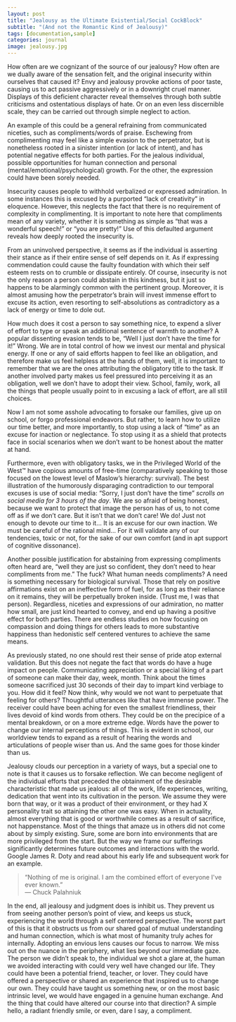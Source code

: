 ```yaml
---
layout: post
title: "Jealousy as the Ultimate Existential/Social CockBlock"
subtitle: "(And not the Romantic Kind of Jealousy)"
tags: [documentation,sample]
categories: journal
image: jealousy.jpg
---
```


How often are we cognizant of the source of our jealousy? How often are we dually aware of the sensation felt, and the original insecurity within ourselves that caused it? Envy and jealousy provoke actions of poor taste, causing us to act passive aggressively or in a downright cruel manner. Displays of this deficient character reveal themselves through both subtle criticisms and ostentatious displays of hate. Or on an even less discernible scale, they can be carried out through simple neglect to action.

An example of this could be a general refraining from communicated niceties, such as compliments/words of praise. Eschewing from complimenting may feel like a simple evasion to the perpetrator, but is nonetheless rooted in a sinister intention (or lack of intent), and has potential negative effects for both parties. For the jealous individual, possible opportunities for human connection and personal (mental/emotional/psychological) growth. For the other, the expression could have been sorely needed.

Insecurity causes people to withhold verbalized or expressed admiration. In some instances this is excused by a purported “lack of creativity” in eloquence. However, this neglects the fact that there is no requirement of complexity in complimenting. It is important to note here that compliments mean of any variety, whether it is something as simple as “that was a wonderful speech!” or “you are pretty!” Use of this defaulted argument reveals how deeply rooted the insecurity is.

From an uninvolved perspective, it seems as if the individual is asserting their stance as if their entire sense of self depends on it. As if expressing commendation could cause the faulty foundation with which their self esteem rests on to crumble or dissipate entirely. Of course, insecurity is not the only reason a person could abstain in this kindness, but it just so happens to be alarmingly common with the pertinent group. Moreover, it is almost amusing how the perpetrator’s brain will invest immense effort to excuse its action, even resorting to self-absolutions as contradictory as a lack of energy or time to dole out.

How much does it cost a person to say something nice, to expend a sliver of effort to type or speak an additional sentence of warmth to another? A popular dissenting evasion tends to be, “Well I just don’t have the time for it!” Wrong. We are in total control of how we invest our mental and physical energy. If one or any of said efforts happen to feel like an obligation, and therefore make us feel helpless at the hands of them, well, it is important to remember that we are the ones attributing the obligatory title to the task. If another involved party makes us feel pressured into perceiving it as an obligation, well we don’t have to adopt their view. School, family, work, all the things that people usually point to in excusing a lack of effort, are all still choices.

Now I am not some asshole advocating to forsake our families, give up on school, or forgo professional endeavors. But rather, to learn how to utilize our time better, and more importantly, to stop using a lack of “time” as an excuse for inaction or neglectance. To stop using it as a shield that protects face in social scenarios when we don’t want to be honest about the matter at hand.

Furthermore, even with obligatory tasks, we in the Privileged World of the West™ have copious amounts of free-time (comparatively speaking to those focused on the lowest level of Maslow’s hierarchy: survival). The best illustration of the humorously disparaging contradiction to our temporal excuses is use of social media: “Sorry, I just don’t have the time” *scrolls on social media for 3 hours of the day*. We are so afraid of being honest, because we want to protect that image the person has of us, to not come off as if we don’t care. But it isn’t that we don’t care! We do! Just not enough to devote our time to it… It is an excuse for our own inaction. We must be careful of the rational mind… For it will validate any of our tendencies, toxic or not, for the sake of our own comfort (and in apt support of cognitive dissonance).

Another possible justification for abstaining from expressing compliments often heard are, “well they are just so confident, they don’t need to hear compliments from me.” The fuck? What human needs compliments? A need is something necessary for biological survival. Those that rely on positive affirmations exist on an ineffective form of fuel, for as long as their reliance on it remains, they will be perpetually broken inside. (Trust me, I was that person). Regardless, niceties and expressions of our admiration, no matter how small, are just kind hearted to convey, and end up having a positive effect for both parties. There are endless studies on how focusing on compassion and doing things for others leads to more substantive happiness than hedonistic self centered ventures to achieve the same means.

As previously stated, no one should rest their sense of pride atop external validation. But this does not negate the fact that words do have a huge impact on people. Communicating appreciation or a special liking of a part of someone can make their day, week, month. Think about the times someone sacrificed just 30 seconds of their day to impart kind verbiage to you. How did it feel? Now think, why would we not want to perpetuate that feeling for others? Thoughtful utterances like that have immense power. The receiver could have been aching for even the smallest friendliness, their lives devoid of kind words from others. They could be on the precipice of a mental breakdown, or on a more extreme edge. Words have the power to change our internal perceptions of things. This is evident in school, our worldview tends to expand as a result of hearing the words and articulations of people wiser than us. And the same goes for those kinder than us.

Jealousy clouds our perception in a variety of ways, but a special one to note is that it causes us to forsake reflection. We can become negligent of the individual efforts that preceded the obtainment of the desirable characteristic that made us jealous: all of the work, life experiences, writing, dedication that went into its cultivation in the person. We assume they were born that way, or it was a product of their environment, or they had X personality trait so attaining the other one was easy. When in actuality, almost everything that is good or worthwhile comes as a result of sacrifice, not happenstance. Most of the things that amaze us in others did not come about by simply existing. Sure, some are born into environments that are more privileged from the start. But the way we frame our sufferings significantly determines future outcomes and interactions with the world. Google James R. Doty and read about his early life and subsequent work for an example.

> “Nothing of me is original. I am the combined effort of everyone I've ever known.”  
> — Chuck Palahniuk

In the end, all jealousy and judgment does is inhibit us. They prevent us from seeing another person’s point of view, and keeps us stuck, experiencing the world through a self centered perspective. The worst part of this is that it obstructs us from our shared goal of mutual understanding and human connection, which is what most of humanity truly aches for internally. Adopting an envious lens causes our focus to narrow. We miss out on the nuance in the periphery, what lies beyond our immediate gaze. The person we didn’t speak to, the individual we shot a glare at, the human we avoided interacting with could very well have changed our life. They could have been a potential friend, teacher, or lover. They could have offered a perspective or shared an experience that inspired us to change our own. They could have taught us something new, or on the most basic intrinsic level, we would have engaged in a genuine human exchange. And the thing that could have altered our course into that direction? A simple hello, a radiant friendly smile, or even, dare I say, a compliment.